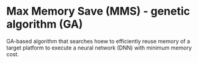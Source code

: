 # Max Memory Save (MMS) - genetic algorithm (GA)

GA-based algorithm that searches hoew to efficiently reuse memory of a target platform to execute a neural network (DNN) with minimum memory cost.


